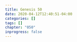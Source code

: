 ```yaml
---
title: Genesis 50
date: 2020-04-12T12:40:51-04:00
categories: []
tags: []
chapter: "050"
inprogress: false
---
```


